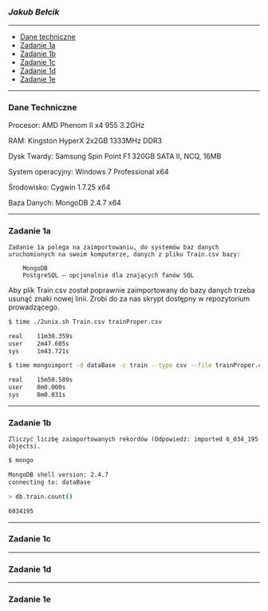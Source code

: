 ### *Jakub Bełcik*

---

* [Dane techniczne](#dane-techniczne)
* [Zadanie 1a](#zadanie-1a)
* [Zadanie 1b](#zadanie-1b)
* [Zadanie 1c](#zadanie-1c)
* [Zadanie 1d](#zadanie-1d)
* [Zadanie 1e](#zadanie-1e)

---

### Dane Techniczne

Procesor:
	AMD Phenom II x4 955 3.2GHz

RAM:
	Kingston HyperX 2x2GB 1333MHz DDR3

Dysk Twardy:
	Samsung Spin Point F1 320GB SATA II, NCQ, 16MB

System operacyjny:
	Windows 7 Professional x64

Środowisko:
	Cygwin 1.7.25 x64

Baza Danych:
	MongoDB 2.4.7 x64

---

### Zadanie 1a
```
Zadanie 1a polega na zaimportowaniu, do systemów baz danych uruchomionych na swoim komputerze, danych z pliku Train.csv bazy:

    MongoDB
    PostgreSQL – opcjonalnie dla znających fanów SQL
```

Aby plik Train.csv został poprawnie zaimportowany do bazy danych trzeba usunąć znaki nowej linii. Zrobi do za nas skrypt dostępny w repozytorium prowadzącego.
```sh
$ time ./2unix.sh Train.csv trainProper.csv

real    11m30.359s
user    2m47.605s
sys     1m43.721s
```

```sh
$ time mongoimport -d dataBase -c train --type csv --file trainProper.csv --headerline

real    15m50.589s
user    0m0.000s
sys     0m0.031s
```

---

### Zadanie 1b
```
Zliczyć liczbę zaimportowanych rekordów (Odpowiedź: imported 6_034_195 objects).
```

```sh
$ mongo

MongoDB shell version: 2.4.7
connecting to: dataBase

> db.train.count()

6034195
```

---

### Zadanie 1c

---

### Zadanie 1d

---

### Zadanie 1e